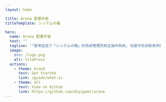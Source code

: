 ```yaml
---
layout: home

title: Arona 配置手册
titleTemplate: シッテムの箱

hero:
  name: Arona 配置手册
  text: ""
  tagline: '"是常驻这个「シッテムの箱」的系统管理员和主操作系统, 也是今后协助老师的秘书!"'
  image:
    src: /logo.png
    alt: VitePress
  actions:
    - theme: brand
      text: Get Started
      link: /guide/what-is
    - theme: alt
      text: View on Github
      link: https://github.com/diyigemt/arona
---
```


<script setup lang="ts">
import { onMounted } from "vue";

onMounted(() => {
    const link = document.createElement("link");
    link.rel = "icon";
    link.type = "image/png";
    link.href = "/icon.png";
    document.head.appendChild(link);
});
</script>
